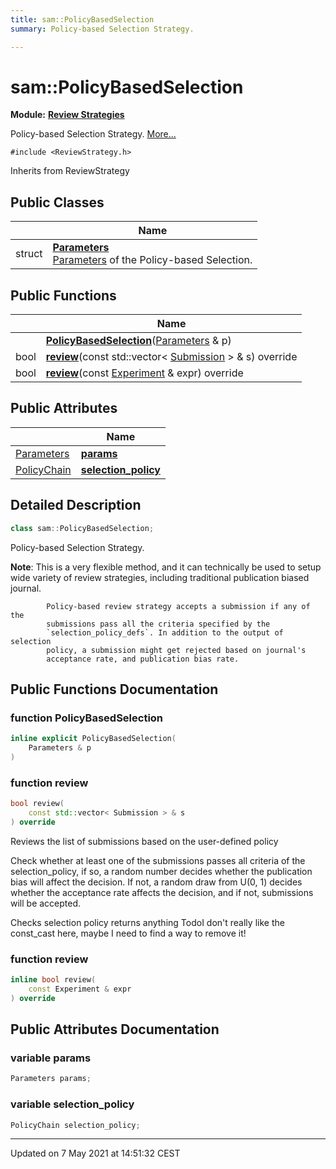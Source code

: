 ```yaml
---
title: sam::PolicyBasedSelection
summary: Policy-based Selection Strategy. 

---
```


# sam::PolicyBasedSelection

**Module:** **[Review Strategies](/doxygen/Modules/group___review_strategies/)**



Policy-based Selection Strategy.  [More...](#detailed-description)


`#include <ReviewStrategy.h>`

Inherits from ReviewStrategy

## Public Classes

|                | Name           |
| -------------- | -------------- |
| struct | **[Parameters](/doxygen/Classes/structsam_1_1_policy_based_selection_1_1_parameters/)** <br>[Parameters]() of the Policy-based Selection.  |

## Public Functions

|                | Name           |
| -------------- | -------------- |
| | **[PolicyBasedSelection](/doxygen/Classes/classsam_1_1_policy_based_selection/#function-policybasedselection)**([Parameters](/doxygen/Classes/structsam_1_1_policy_based_selection_1_1_parameters/) & p) |
| bool | **[review](/doxygen/Classes/classsam_1_1_policy_based_selection/#function-review)**(const std::vector< [Submission](/doxygen/Classes/classsam_1_1_submission/) > & s) override |
| bool | **[review](/doxygen/Classes/classsam_1_1_policy_based_selection/#function-review)**(const [Experiment](/doxygen/Classes/classsam_1_1_experiment/) & expr) override |

## Public Attributes

|                | Name           |
| -------------- | -------------- |
| [Parameters](/doxygen/Classes/structsam_1_1_policy_based_selection_1_1_parameters/) | **[params](/doxygen/Classes/classsam_1_1_policy_based_selection/#variable-params)**  |
| [PolicyChain](/doxygen/Classes/structsam_1_1_policy_chain/) | **[selection_policy](/doxygen/Classes/classsam_1_1_policy_based_selection/#variable-selection_policy)**  |

## Detailed Description

```cpp
class sam::PolicyBasedSelection;
```

Policy-based Selection Strategy. 

**Note**: This is a very flexible method, and it can technically be used to setup wide variety of review strategies, including traditional publication biased journal. 



```
        Policy-based review strategy accepts a submission if any of the
        submissions pass all the criteria specified by the
        `selection_policy_defs`. In addition to the output of selection
        policy, a submission might get rejected based on journal's
        acceptance rate, and publication bias rate.
```

## Public Functions Documentation

### function PolicyBasedSelection

```cpp
inline explicit PolicyBasedSelection(
    Parameters & p
)
```


### function review

```cpp
bool review(
    const std::vector< Submission > & s
) override
```


Reviews the list of submissions based on the user-defined policy

Check whether at least one of the submissions passes all criteria of the selection_policy, if so, a random number decides whether the publication bias will affect the decision. If not, a random draw from U(0, 1) decides whether the acceptance rate affects the decision, and if not, submissions will be accepted. 


Checks selection policy returns anything TodoI don't really like the const_cast here, maybe I need to find a way to remove it! 


### function review

```cpp
inline bool review(
    const Experiment & expr
) override
```


## Public Attributes Documentation

### variable params

```cpp
Parameters params;
```


### variable selection_policy

```cpp
PolicyChain selection_policy;
```


-------------------------------

Updated on  7 May 2021 at 14:51:32 CEST
